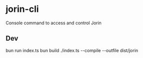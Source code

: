 # jorin-cli
Console command to access and control Jorin

## Dev

bun run index.ts
bun build ./index.ts --compile --outfile dist/jorin
